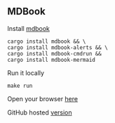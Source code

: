 ## MDBook
Install [mdbook](https://github.com/rust-lang/mdBook)
```
cargo install mdbook && \
cargo install mdbook-alerts && \
cargo install mdbook-cmdrun &&
cargo install mdbook-mermaid
```

Run it locally
```
make run
```
Open your browser [here](http://localhost:9999/)

GitHub hosted [version](https://smartcontractkit.github.io/chainlink-testing-framework/overview.html)